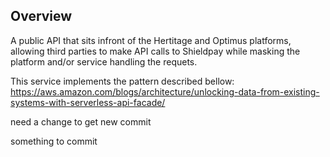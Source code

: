 ## Overview

A public API that sits infront of the Hertitage and Optimus platforms, allowing third parties to make API calls to Shieldpay while masking the platform and/or service handling the requets.

This service implements the pattern described bellow: https://aws.amazon.com/blogs/architecture/unlocking-data-from-existing-systems-with-serverless-api-facade/

need a change to get new commit

something to commit